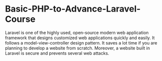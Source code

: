 # Basic-PHP-to-Advance-Laravel-Course
Laravel is one of the highly used, open-source modern web application framework that designs customized web applications quickly and easily. It follows a model-view-controller design pattern. It saves a lot time if you are planning to develop a website from scratch. Moreover, a website built in Laravel is secure and prevents several web attacks.
